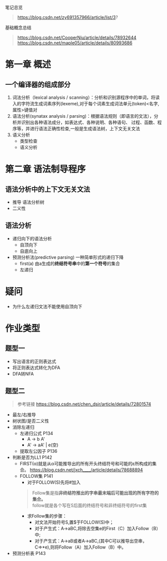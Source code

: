 笔记总览
> https://blog.csdn.net/zy691357966/article/list/3? 

基础概念总结
> https://blog.csdn.net/CooperNiu/article/details/78932644
> https://blog.csdn.net/maple05/article/details/80993686
# 第一章 概述
## 一个编译器的组成部分
1. 词法分析（lexical analysis / scanning）：分析和识别源程序中的单词，将读入的字符流生成词素序列(lexeme),对于每个词素生成词法单元(token)<名字,属性>键值对
2. 语法分析(synatax analysis / parsing)：根据语法规则（即语言的文法），分析并识别出各种语法成分，如表达式、各种说明、各种语句、
过程、函数、程序等，并进行语法正确性检查,一般是生成语法树，上下文无关文法
3. 语义分析 
    + 类型检查
    + 语义分析
# 第二章 语法制导程序
## 语法分析中的上下文无关文法
+ 推导 语法分析树
+ 二义性 
## 语法分析
+ 递归向下的语法分析
  + 自顶向下
  + 自底向上
+ 预测分析法(predictive parsing) 一种简单形式的递归下降
  + first(a) 由a生成的**终结符号串**中的**第一个符号**的集合
  + 左递归


# 疑问 
+ 为什么左递归文法不能使用自顶向下

# 作业类型
## 题型一 
+ 写出语言的正则表达式
+ 将正则表达式转化为DFA
+ DFA转NFA
## 题型二
> 参考链接 https://blog.csdn.net/chen_dsir/article/details/72801574
+ 最左/右推导
+ 树状图/是否二义性
+ 消除左递归
  + 左递归公式 P134
    + A -> b A'
    + A' -> aA' | e(空)
  + 提取左公因子 P136
+ 判断是否为LL1 P142
  + FIRST(α)就是从α可能推导出的所有开头终结符号和可能的ε所构成的集合。 https://blog.csdn.net/jxch____/article/details/78688894
  + FOLLOW集 P141
    + 对于FOLLOW(S)先将#加入
    > Follow集是指**非终结符推出的字串最末端后可能出现的所有字符的集合。**  
    > follow就是各个写在S后面的终结符号和非终结符号的first集
    + 求Follow集的步骤：
        + 对文法开始符号S,置$于FOLLOW(S)中；
        + 对于产生式：A->aBC,将除去空集e的First（C）加入Follow（B）中;
        + 对于产生式：A->aB或者A->aBC,(其中C可以推导出空串，C=>*e),则将Follow（A）加入Follow（B）中。
+ 预测分析表 P143
